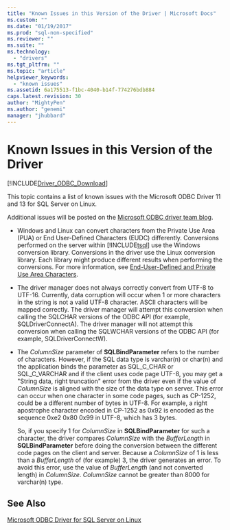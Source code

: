 ```yaml
---
title: "Known Issues in this Version of the Driver | Microsoft Docs"
ms.custom: ""
ms.date: "01/19/2017"
ms.prod: "sql-non-specified"
ms.reviewer: ""
ms.suite: ""
ms.technology: 
  - "drivers"
ms.tgt_pltfrm: ""
ms.topic: "article"
helpviewer_keywords: 
  - "known issues"
ms.assetid: 6a175513-f1bc-4040-b14f-774276bdb884
caps.latest.revision: 30
author: "MightyPen"
ms.author: "genemi"
manager: "jhubbard"
---
```

# Known Issues in this Version of the Driver
[!INCLUDE[Driver_ODBC_Download](../../../includes/driver_odbc_download.md)]

This topic contains a list of known issues with the Microsoft ODBC Driver 11 and 13 for SQL Server on Linux.  
  
Additional issues will be posted on the [Microsoft ODBC driver team blog](http://blogs.msdn.com/b/sqlnativeclient/).  
  
-   Windows and Linux can convert characters from the Private Use Area (PUA) or End User-Defined Characters (EUDC) differently. Conversions performed on the server within [!INCLUDE[tsql](../../../includes/tsql_md.md)] use the Windows conversion library. Conversions in the driver use the Linux conversion library. Each library might produce different results when performing the conversions. For more information, see [End-User-Defined and Private Use Area Characters](http://msdn.microsoft.com/library/dd317802.aspx).  
  
-   The driver manager does not always correctly convert from UTF-8 to UTF-16. Currently, data corruption will occur when 1 or more characters in the string is not a valid UTF-8 character. ASCII characters will be mapped correctly. The driver manager will attempt this conversion when calling the SQLCHAR versions of the ODBC API (for example, SQLDriverConnectA). The driver manager will not attempt this conversion when calling the SQLWCHAR versions of the ODBC API (for example, SQLDriverConnectW).  
  
-   The *ColumnSize* parameter of **SQLBindParameter** refers to the number of characters. However, if the SQL data type is varchar(n) or char(n) and the application binds the parameter as SQL_C_CHAR or SQL_C_VARCHAR and if the client uses code page UTF-8, you may get a "String data, right truncation" error from the driver even if the value of *ColumnSize* is aligned with the size of the data type on server. This error can occur when one character in some code pages, such as CP-1252, could be a different number of bytes in UTF-8. For example, a right apostrophe character encoded in CP-1252 as 0x92 is encoded as the sequence 0xe2 0x80 0x99 in UTF-8, which has 3 bytes.  
  
    So, if you specify 1 for *ColumnSize* in **SQLBindParameter** for such a character, the driver compares *ColumnSize* with the *BufferLength* in **SQLBindParameter** before doing the conversion between the different code pages on the client and server. Because a *ColumnSize* of 1 is less than a *BufferLength* of (for example) 3, the driver generates an error. To avoid this error, use the value of *BufferLength* (and not converted length) in *ColumnSize*. *ColumnSize* cannot be greater than 8000 for varchar(n) type.  
  
## See Also  
[Microsoft ODBC Driver for SQL Server on Linux](../../../connect/odbc/linux/microsoft-odbc-driver-for-sql-server-on-linux.md)  
  
